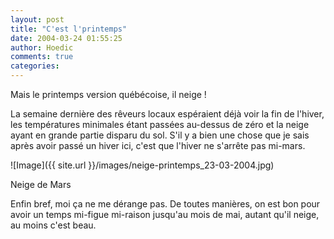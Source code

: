 ```yaml
---
layout: post
title: "C'est l'printemps"
date: 2004-03-24 01:55:25
author: Hoedic
comments: true
categories: 
---
```



Mais le printemps version québécoise, il neige !

La semaine dernière des rêveurs locaux espéraient déjà voir la fin de l'hiver, les températures minimales étant passées au-dessus de zéro et la neige ayant en grande partie disparu du sol. S'il y a bien une chose que je sais après avoir passé un hiver ici, c'est que l'hiver ne s'arrête pas mi-mars.

![Image]({{ site.url }}/images/neige-printemps_23-03-2004.jpg)
<div class="photoattrib">Neige de Mars</div>



Enfin bref, moi ça ne me dérange pas. De toutes manières, on est bon pour avoir un temps mi-figue mi-raison jusqu'au mois de mai, autant qu'il neige, au moins c'est beau.